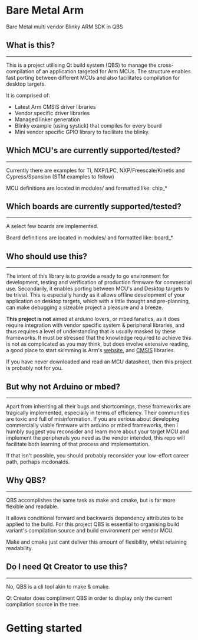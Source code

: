 # Bare Metal Arm

Bare Metal multi vendor Blinky ARM SDK in QBS 


## What is this?
------------------	

This is a project utilising Qt build system (QBS) to manage the cross-compilation of an application targeted for Arm MCUs.  The structure enables fast porting between different MCUs and also facilitates compilation for desktop targets.

It is comprised of:

 * Latest Arm CMSIS driver libraries
 * Vendor specific driver libraries
 * Managed linker generation 
 * Blinky example (using systick) that compiles for every board
 * Mini vendor specific GPIO library to facilitate the blinky.
 
## Which MCU's are currently supported/tested?
------------------	

Currently there are examples for TI, NXP/LPC, NXP/Freescale/Kinetis and Cypress/Spansion (STM examples to follow)

MCU definitions are located in modules/ and formatted like: chip_* 

## Which boards are currently supported/tested?
------------------	

A select few boards are implemented.

Board definitions are located in modules/ and formatted like: board_* 
 
## Who should use this?
------------------	

The intent of this library is to provide a ready to go environment for development, testing and verification of production firmware for commercial use.  Secondarily, it enables porting between MCU's and Desktop targets to be trivial.  This is especially handy as it allows offline development of your application on desktop targets, which with a little thought and pre-planning, can make debugging a sizeable project a pleasure and a breeze.

**This project is not** aimed at arduino lovers, or mbed fanatics, as it does require integration with vendor specific system & peripheral libraries, and thus requires a level of understanding that is usually masked by these frameworks.  It must be stressed that the knowledge required to achieve this is not as complicated as you may think, but does involve extensive reading, a good place to start skimming is Arm's [website](http://arm-software.github.io/CMSIS_5/General/html/index.html), and [CMSIS](https://github.com/ARM-software/CMSIS_5) libraries.

If you have never downloaded and read an MCU datasheet, then this project is probably not for you.

## But why not Arduino or mbed?
------------------	

Apart from inheriting all their bugs and shortcomings, these frameworks are tragically implemented, especially in terms of efficiency.  Their communities are toxic and full of misinformation.  If you are serious about developing commercially viable firmware with arduino or mbed frameworks, then I humbly suggest you reconsider and learn more about your target MCU and implement the peripherals you need as the vendor intended, this repo will facilitate both learning of that process and implementation.  

If that isn't possible, you should probably reconsider your low-effort career path, perhaps mcdonalds.

## Why QBS?
------------------	

QBS accomplishes the same task as make and cmake, but is far more flexible and readable.

It allows conditional forward and backwards dependency attributes to be applied to the build.  For this project QBS is essential to organising build variant's compilation source and build environment per vendor MCU.  

Make and cmake just cant deliver this amount of flexibility, whilst retaining readability.

## Do I need Qt Creator to use this?
------------------	

No, QBS is a cli tool akin to make & cmake.  

Qt Creator does compliment QBS in order to display only the current compilation source in the tree.

# Getting started


